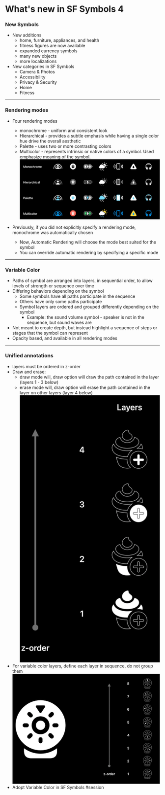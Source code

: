 # **What's new in SF Symbols 4**

### **New Symbols**
* New additions
	* home, furniture, appliances, and health
	* fitness figures are now available
	* expanded currency symbols
	* many new objects
	* more localizations
* New categories in SF Symbols
	* Camera & Photos
	* Accessibility
	* Privacy & Security
	* Home
	* Fitness

---

### **Rendering modes**
* Four rendering modes
	* monochrome - uniform and consistent look
	* Hierarchical - provides a subtle emphasis while having a single color hue drive the overall aesthetic
	* Palette - uses two or more contrasting colors
	* Multicolor - represents intrinsic or native colors of a symbol. Used emphasize meaning of the symbol.
![](images/sfsymbols/rendering_modes.png)

* Previously, if you did not explicitly specify a rendering mode, monochrome was automatically chosen
	* Now, Automatic Rendering will choose the mode best suited for the symbol
	* You can override automatic rendering by specifying a specific mode

---

### **Variable Color**
* Paths of symbol are arranged into layers, in sequential order, to allow levels of strength or sequence over time
* Differing behaviors depending on the symbol
	* Some symbols have all paths participate in the sequence
	* Others have only some paths participate
	* Symbol layers are ordered and grouped differently depending on the symbol
		* Example: the sound volume symbol - speaker is not in the sequence, but sound waves are 
* Not meant to create depth, but instead highlight a sequence of steps or stages that the symbol can represent
* Opacity based, and available in all rendering modes

---

### **Unified annotations**
* layers must be ordered in z-order
* Draw and erase:
	* draw mode will, draw option will draw the path contained in the layer (layers 1 - 3 below)
	* erase mode will, draw option will erase the path contained in the layer on other layers (layer 4 below)
![](images/sfsymbols/layers.png)
* For variable color layers, define each layer in sequence, do not group them
![](images/sfsymbols/variable_layers.png)
* Adopt Variable Color in SF Symbols #session